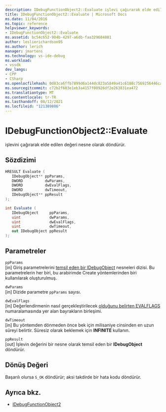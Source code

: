 ```yaml
---
description: IDebugFunctionObject2::Evaluate işlevi çağırarak elde edilen değeri nesne olarak döndürür.
title: IDebugFunctionObject2::Evaluate | Microsoft Docs
ms.date: 11/04/2016
ms.topic: reference
helpviewer_keywords:
- IDebugFunctionObject2::Evaluate
ms.assetid: bc54c652-904b-4297-a6db-faa329684881
author: leslierichardson95
ms.author: lerich
manager: jmartens
ms.technology: vs-ide-debug
ms.workload:
- vssdk
dev_langs:
- CPP
- CSharp
ms.openlocfilehash: 0d83ca6ffb7899d6a144dc823a5849a41c6188c7569256446ca3688771facfae
ms.sourcegitcommit: c72b2f603e1eb3a4157f00926df2e263831ea472
ms.translationtype: MT
ms.contentlocale: tr-TR
ms.lasthandoff: 08/12/2021
ms.locfileid: "121389806"
---
```

# <a name="idebugfunctionobject2evaluate"></a>IDebugFunctionObject2::Evaluate
işlevini çağırarak elde edilen değeri nesne olarak döndürür.

## <a name="syntax"></a>Sözdizimi

```cpp
HRESULT Evaluate (
   IDebugObject** ppParams,
   DWORD          dwParams,
   DWORD          dwEvalFlags,
   DWORD          dwTimeout,
   IDebugObject** ppResult
);
```

```csharp
int Evaluate (
   IDebugObject     ppParams,
   uint             dwParams,
   uint             dwEvalFlags,
   uint             dwTimeout,
   out IDebugObject ppResult
);
```

## <a name="parameters"></a>Parametreler
`ppParams`\
[in] Giriş parametrelerini [temsil eden bir IDebugObject](../../../extensibility/debugger/reference/idebugobject.md) nesneleri dizisi. Bu parametrelerin her biri, bu arabirimde Create yöntemlerinden biri kullanılarak oluşturulmuş.

`dwParams`\
[in] Dizide parametre `ppParams` sayısı.

`dwEvalFlags`\
[in] Değerlendirmenin nasıl gerçekleştirilecek [olduğunu belirten EVALFLAGS](../../../extensibility/debugger/reference/evalflags.md) numaralamasında yer alan bayrakların birleşimi.

`dwTimeout`\
[in] Bu yöntemden dönmeden önce bek için milisaniye cinsinden en uzun süreyi belirtir. Süresiz olarak beklemek için **INFINITE** kullanın.

`ppResult`\
[out] İşlevin değerini bir nesne olarak temsil eden bir **IDebugObject** döndürür.

## <a name="return-value"></a>Dönüş Değeri
 Başarılı olursa `S_OK` döndürür; aksi takdirde bir hata kodu döndürür.

## <a name="see-also"></a>Ayrıca bkz.
- [IDebugFunctionObject2](../../../extensibility/debugger/reference/idebugfunctionobject2.md)
